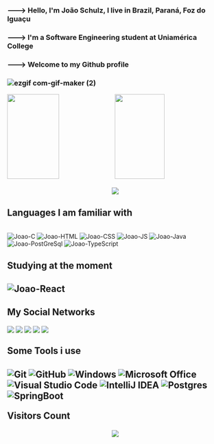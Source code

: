 <h3>---> Hello, I'm João Schulz, I live in Brazil,  Paraná, Foz do Iguaçu <h3>
<h3>---> I'm a Software Engineering student at Uniamérica College<h3>
<h3>---> Welcome to my Github profile <h3>

![ezgif com-gif-maker (2)](https://user-images.githubusercontent.com/99768538/188994855-caf9505e-b1b3-46a7-8e2a-9b344675ad3c.gif)

<div display = "flex">
  <img width="49%" height="197px" src="https://github-readme-stats.vercel.app/api?username=JoaoSchulz&show_icons=true&theme=highcontrast&include_all_commits=true&count_private=true"/>
  <img width="48%" height="197px" src="https://github-readme-stats.vercel.app/api/top-langs/?username=JoaoSchulz&layout=compact&langs_count=7&theme=highcontrast"/>
</div>
<p align="center">
  <img src="https://github-profile-trophy.vercel.app/?username=JoaoSchulz&theme=chalk&row=2&no-bg=true&column=3&margin-w=15&margin-h=15" />
</p>
  <h2>Languages I am familiar with</h2>
<div>
  <div style="display: inline_block"><br>
  <img alt="Joao-C" src="https://img.shields.io/badge/C-00599C?style=for-the-badge&logo=c&logoColor=white">
  <img alt="Joao-HTML" src="https://img.shields.io/badge/HTML-239120?style=for-the-badge&logo=html5&logoColor=white">
  <img alt="Joao-CSS" src="https://img.shields.io/badge/CSS-239120?&style=for-the-badge&logo=css3&logoColor=white">
  <img alt="Joao-JS" src="https://img.shields.io/badge/JavaScript-F7DF1E?style=for-the-badge&logo=javascript&logoColor=black">
  <img alt="Joao-Java" src="https://img.shields.io/badge/Java-ED8B00?style=for-the-badge&logo=java&logoColor=white">
  <img alt="Joao-PostGreSql" src="https://img.shields.io/badge/PostgreSQL-316192?style=for-the-badge&logo=postgresql&logoColor=white">
  <img alt="Joao-TypeScript" src="https://img.shields.io/badge/typescript-%23007ACC.svg?style=for-the-badge&logo=typescript&logoColor=white">
</div>
<h2>Studying at the moment<h2>
  <div>
    <img alt="Joao-React" src="https://img.shields.io/badge/React-20232A?style=for-the-badge&logo=react&logoColor=61DAFB">
  </div>
 <h2>My Social Networks</h2>
  
  <div>
    <a href="https://www.facebook.com/joao.schulzdealmeida" target="_blank"><img src="https://img.shields.io/badge/Facebook-1877F2?style=for-the-badge&logo=facebook&logoColor=white" align="center"></a>
    <a href="https://twitter.com/JoaoGSchulz1" target="_blank"><img src="https://img.shields.io/badge/Twitter-%231DA1F2.svg?style=for-the-badge&logo=Twitter&logoColor=white"align ="center"></a>
    <a href="https://www.instagram.com/joaogschulz/" target="_blank"><img src="https://img.shields.io/badge/-Instagram-%23E4405F?style=for-the-badge&logo=instagram&logoColor=white" align="center"></a>
    <a href="https://www.linkedin.com/in/jo%C3%A3o-guilherme-almeida-171b22239/" target="_blank"><img src="https://img.shields.io/badge/-LinkedIn-%230077B5?style=for-the-badge&logo=linkedin&logoColor=white" align="center"></a>  
    <a href="https://stackoverflow.com/users/19944974/jo%c3%a3o-guilherme-almeida" target="_blank"><img src="https://img.shields.io/badge/Stack_Overflow-FE7A16?    style=for-the-badge&logo=stack-overflow&logoColor=white" align="center"></a>
  </div>
  
  <h2>Some Tools i use<h2>
    
  ![Git](https://img.shields.io/badge/git-%23F05033.svg?style=for-the-badge&logo=git&logoColor=white)
  ![GitHub](https://img.shields.io/badge/github-%23121011.svg?style=for-the-badge&logo=github&logoColor=white)
  ![Windows](https://img.shields.io/badge/Windows-0078D6?style=for-the-badge&logo=windows&logoColor=white)
  ![Microsoft Office](https://img.shields.io/badge/Microsoft_Office-D83B01?style=for-the-badge&logo=microsoft-office&logoColor=white)
  ![Visual Studio Code](https://img.shields.io/badge/Visual%20Studio%20Code-0078d7.svg?style=for-the-badge&logo=visual-studio-code&logoColor=white)
  ![IntelliJ IDEA](https://img.shields.io/badge/IntelliJIDEA-000000.svg?style=for-the-badge&logo=intellij-idea&logoColor=white)
  ![Postgres](https://img.shields.io/badge/postgres-%23316192.svg?style=for-the-badge&logo=postgresql&logoColor=white)
  ![SpringBoot](https://img.shields.io/badge/Spring_Boot-F2F4F9?style=for-the-badge&logo=spring-boot)

<p align="centre"><b>Visitors Count</b></p>  
<p align="center"><img src="https://profile-counter.glitch.me/{JoaoSchulz}/count.svg" /></p> 
